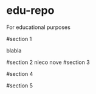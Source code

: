 # edu-repo
For educational purposes

#section 1

blabla

#section 2
nieco nove
#section 3

#section 4

#section 5